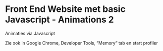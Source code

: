 # Front End Website met basic Javascript - Animations 2
Animaties via Javascript

Zie ook in Google Chrome, Developer Tools, “Memory” tab en start profiler


